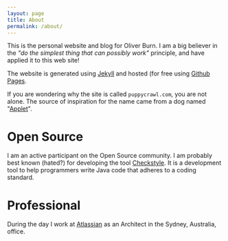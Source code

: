 ```yaml
---
layout: page
title: About
permalink: /about/
---
```


This is the personal website and blog for Oliver Burn. I am a big believer in the *"do the simplest thing that can possibly work"* principle, and have applied it to this web site!

The website is generated using [Jekyll](http://jekyllrb.com) and hosted (for free
 using [Github Pages](https://pages.github.com/).
 
If you are wondering why the site is called `puppycrawl.com`, you are not alone. The source of inspiration for the name came from a dog named "[Applet](/images/applet.gif)".
 
# Open Source
I am an active participant on the Open Source community. I am probably best known (hated?) for developing the tool [Checkstyle](http://checkstyle.sourceforge.net). It is a  development tool to help programmers write Java code that adheres to a coding standard.

# Professional
During the day I work at [Atlassian](http://www.atlassian.com) as an Architect in the Sydney, Australia,  office.
